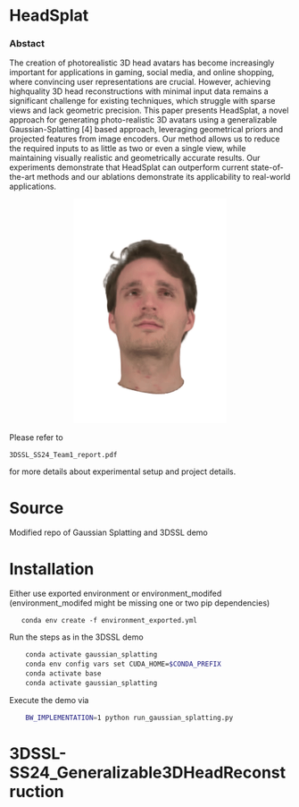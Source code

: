 # HeadSplat

### Abstact
The creation of photorealistic 3D head avatars has become
increasingly important for applications in gaming, social
media, and online shopping, where convincing user
representations are crucial. However, achieving highquality
3D head reconstructions with minimal input data remains
a significant challenge for existing techniques, which
struggle with sparse views and lack geometric precision.
This paper presents HeadSplat, a novel approach for generating
photo-realistic 3D avatars using a generalizable
Gaussian-Splatting [4] based approach, leveraging geometrical
priors and projected features from image encoders.
Our method allows us to reduce the required inputs to as little
as two or even a single view, while maintaining visually
realistic and geometrically accurate results. Our experiments
demonstrate that HeadSplat can outperform current
state-of-the-art methods and our ablations demonstrate its
applicability to real-world applications. 

<p align="center">
  <img src="val_person.gif" alt="resulting avatar" />
</p>

Please refer to 
```shell
3DSSL_SS24_Team1_report.pdf
```
for more details about experimental setup and project details. 

# Source
Modified repo of Gaussian Splatting and 3DSSL demo

# Installation
Either use exported environment or environment_modifed (environment_modifed might be missing one or two pip dependencies)
```shell
   conda env create -f environment_exported.yml
```

Run the steps as in the 3DSSL demo
```bash
    conda activate gaussian_splatting
    conda env config vars set CUDA_HOME=$CONDA_PREFIX
    conda activate base
    conda activate gaussian_splatting
```

Execute the demo via
```bash
    BW_IMPLEMENTATION=1 python run_gaussian_splatting.py
```
# 3DSSL-SS24_Generalizable3DHeadReconstruction

